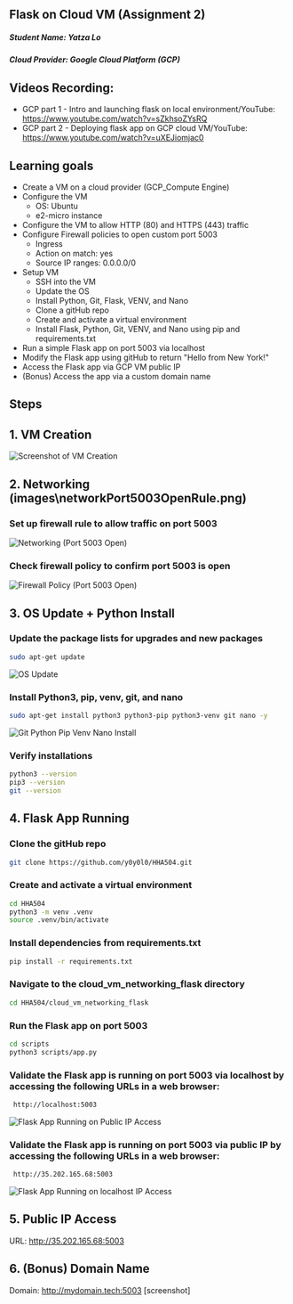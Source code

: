 ## Flask on Cloud VM (Assignment 2)
##### Student Name: Yatza Lo
##### Cloud Provider: Google Cloud Platform (GCP)
## Videos Recording:
- GCP part 1 - Intro and launching flask on local environment/YouTube: <https://www.youtube.com/watch?v=sZkhsoZYsRQ>
- GCP part 2 - Deploying flask app on GCP cloud VM/YouTube: <https://www.youtube.com/watch?v=uXEJiomjac0>
## Learning goals
- Create a VM on a cloud provider (GCP_Compute Engine)
- Configure the VM 
    - OS: Ubuntu
    - e2-micro instance
- Configure the VM to allow HTTP (80) and HTTPS (443) traffic
- Configure Firewall policies to open custom port 5003
    - Ingress
    - Action on match: yes
    - Source IP ranges: 0.0.0.0/0
- Setup VM
    - SSH into the VM
    - Update the OS
    - Install Python, Git, Flask, VENV, and Nano
    - Clone a gitHub repo
    - Create and activate a virtual environment
    - Install Flask, Python, Git, VENV, and Nano using pip and requirements.txt
- Run a simple Flask app on port 5003 via localhost
- Modify the Flask app using gitHub to return "Hello from New York!"
- Access the Flask app via GCP VM public IP
- (Bonus) Access the app via a custom domain name


## Steps
## 1. VM Creation
![Screenshot of VM Creation](images/vmCreation.png)

## 2. Networking (images\networkPort5003OpenRule.png)
### Set up firewall rule to allow traffic on port 5003
![Networking (Port 5003 Open)](images/networkPort5003OpenRule.png)

### Check firewall policy to confirm port 5003 is open
![Firewall Policy (Port 5003 Open)](images/firewallPort5003OpenRule.png)
## 3. OS Update + Python Install
### Update the package lists for upgrades and new packages
```bash
sudo apt-get update
```
![OS Update](images/osUpdate.png)
### Install Python3, pip, venv, git, and nano
```bash
sudo apt-get install python3 python3-pip python3-venv git nano -y 
```
![Git Python Pip Venv Nano Install](images/appInstall.png)
### Verify installations
```bash
python3 --version
pip3 --version
git --version
```
## 4. Flask App Running
### Clone the gitHub repo
```bash
git clone https://github.com/y0y0l0/HHA504.git
```
### Create and activate a virtual environment
```bash
cd HHA504
python3 -m venv .venv
source .venv/bin/activate
```
### Install dependencies from requirements.txt
```bash
pip install -r requirements.txt
```
### Navigate to the cloud_vm_networking_flask directory
```bash
cd HHA504/cloud_vm_networking_flask
```
### Run the Flask app on port 5003
```bash
cd scripts
python3 scripts/app.py
```
### Validate the Flask app is running on port 5003 via localhost by accessing the following URLs in a web browser:
```bash
 http://localhost:5003
```
![Flask App Running on Public IP Access](images/publicIP.png)
### Validate the Flask app is running on port 5003 via public IP by accessing the following URLs in a web browser:
```bash
 http://35.202.165.68:5003
```
![Flask App Running on localhost IP Access](images/localhostIP.png)

## 5. Public IP Access
URL: http://35.202.165.68:5003


## 6. (Bonus) Domain Name
Domain: http://mydomain.tech:5003
[screenshot]